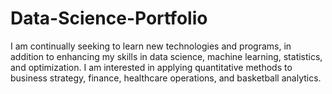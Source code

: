 # Data-Science-Portfolio

I am continually seeking to learn new technologies and programs, in addition to enhancing my skills in data science, machine learning, statistics, and optimization. I am interested in applying quantitative methods to business strategy, finance, healthcare operations, and basketball analytics.  

